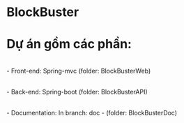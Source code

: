 # BlockBuster
# Dự án gồm các phần:
<br/> - Front-end: Spring-mvc (folder: BlockBusterWeb)

<br/> - Back-end: Spring-boot (folder: BlockBusterAPI)

<br/> - Documentation: In branch: doc - (folder: BlockBusterDoc)
